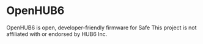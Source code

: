 # OpenHUB6
OpenHUB6 is open, developer-friendly firmware for Safe
This project is not affiliated with or endorsed by HUB6 Inc.
